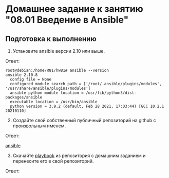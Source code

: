 # Домашнее задание к занятию "08.01 Введение в Ansible"

## Подготовка к выполнению
1. Установите ansible версии 2.10 или выше.

Ответ:

```
root@debian:/home/R81/hw81# ansible --version
ansible 2.10.8
  config file = None
  configured module search path = ['/root/.ansible/plugins/modules', '/usr/share/ansible/plugins/modules']
  ansible python module location = /usr/lib/python3/dist-packages/ansible
  executable location = /usr/bin/ansible
  python version = 3.9.2 (default, Feb 28 2021, 17:03:44) [GCC 10.2.1 20210110]

```

2. Создайте свой собственный публичный репозиторий на github с произвольным именем.

Ответ:

[ansible](https://github.com/anber137/R8_Ansible.git)

3. Скачайте [playbook](./playbook/) из репозитория с домашним заданием и перенесите его в свой репозиторий.

Ответ:


